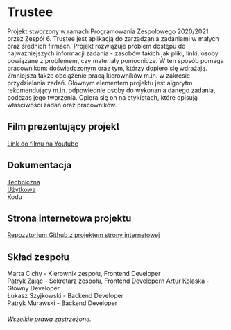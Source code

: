 # Trustee
Projekt stworzony w ramach Programowania Zespołowego 2020/2021 przez Zespół 6. Trustee jest aplikacją do zarządzania zadaniami w małych oraz średnich firmach. Projekt rozwiązuje problem dostępu do najważniejszych informacji zadania - zasobów takich jak pliki, linki, osoby powiązane z problemem, czy materiały pomocnicze. W ten sposób pomaga pracownikom: doświadczonym oraz tym, którzy dopiero się wdrażają. Zmniejsza także obciążenie pracą kierowników m.in. w zakresie przydzielania zadań. Głównym elementem projektu jest algorytm rekomendujący m.in. odpowiednie osoby do wykonania danego zadania, podczas jego tworzenia. Opiera się on na etykietach, które opisują właściwości zadań oraz pracowników.

## Film prezentujący projekt

[Link do filmu na Youtube](https://www.youtube.com/watch?v=AJAgC8LQgRo) 

## Dokumentacja

[Techniczna](https://github.com/martacichy/trustee/blob/main/Dokumentacja/doc-tech.pdf)\
[Użytkowa](https://github.com/martacichy/trustee/blob/main/Dokumentacja/doc-uzyt.pdf)\
Kodu

## Strona internetowa projektu

[Repozytorium Github z projektem strony internetowej](https://github.com/DarkArbiterr/TrusteeWWW)

## Skład zespołu

Marta Cichy - Kierownik zespołu, Frontend Developer\
Patryk Zając - Sekretarz zespołu, Frontend Developern
Artur Kolaska - Główny Developer\
Łukasz Szyjkowski - Backend Developer\
Patryk Murawski - Backend Developer





###### Wszelkie prawa zastrzeżone. 
